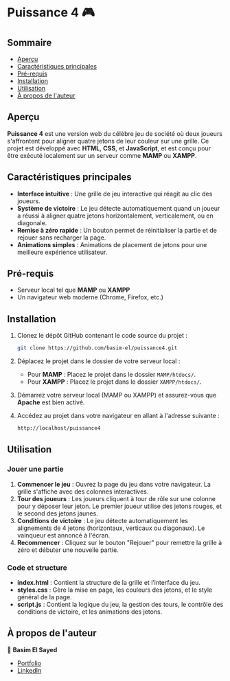 # Puissance 4 🎮

## Sommaire

- [Aperçu](#aperçu)
- [Caractéristiques principales](#caractéristiques-principales)
- [Pré-requis](#pré-requis)
- [Installation](#installation)
- [Utilisation](#utilisation)
- [À propos de l'auteur](#à-propos-de-lauteur)

## Aperçu

**Puissance 4** est une version web du célèbre jeu de société où deux joueurs s'affrontent pour aligner quatre jetons de leur couleur sur une grille. Ce projet est développé avec **HTML**, **CSS**, et **JavaScript**, et est conçu pour être exécuté localement sur un serveur comme **MAMP** ou **XAMPP**.

## Caractéristiques principales

- **Interface intuitive** : Une grille de jeu interactive qui réagit au clic des joueurs.
- **Système de victoire** : Le jeu détecte automatiquement quand un joueur a réussi à aligner quatre jetons horizontalement, verticalement, ou en diagonale.
- **Remise à zéro rapide** : Un bouton permet de réinitialiser la partie et de rejouer sans recharger la page.
- **Animations simples** : Animations de placement de jetons pour une meilleure expérience utilisateur.

## Pré-requis

- Serveur local tel que **MAMP** ou **XAMPP**
- Un navigateur web moderne (Chrome, Firefox, etc.)

## Installation

1. Clonez le dépôt GitHub contenant le code source du projet :

    ```bash
    git clone https://github.com/basim-el/puissance4.git
    ```

2. Déplacez le projet dans le dossier de votre serveur local :

    - Pour **MAMP** : Placez le projet dans le dossier `MAMP/htdocs/`.
    - Pour **XAMPP** : Placez le projet dans le dossier `XAMPP/htdocs/`.

3. Démarrez votre serveur local (MAMP ou XAMPP) et assurez-vous que **Apache** est bien activé.

4. Accédez au projet dans votre navigateur en allant à l'adresse suivante :

    ```bash
    http://localhost/puissance4
    ```

## Utilisation

### Jouer une partie

1. **Commencer le jeu** : Ouvrez la page du jeu dans votre navigateur. La grille s'affiche avec des colonnes interactives.
2. **Tour des joueurs** : Les joueurs cliquent à tour de rôle sur une colonne pour y déposer leur jeton. Le premier joueur utilise des jetons rouges, et le second des jetons jaunes.
3. **Conditions de victoire** : Le jeu détecte automatiquement les alignements de 4 jetons (horizontaux, verticaux ou diagonaux). Le vainqueur est annoncé à l'écran.
4. **Recommencer** : Cliquez sur le bouton "Rejouer" pour remettre la grille à zéro et débuter une nouvelle partie.

### Code et structure

- **index.html** : Contient la structure de la grille et l’interface du jeu.
- **styles.css** : Gère la mise en page, les couleurs des jetons, et le style général de la page.
- **script.js** : Contient la logique du jeu, la gestion des tours, le contrôle des conditions de victoire, et les animations des jetons.

## À propos de l'auteur

👤 **Basim El Sayed**

- [Portfolio](https://www.eldev.fr/)
- [LinkedIn](https://www.linkedin.com/in/basim-el-sayed/)
